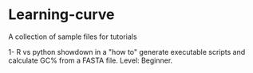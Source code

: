 # Learning-curve
A collection of sample files for tutorials

1- R vs python showdown in a "how to" generate executable scripts and calculate GC% from a FASTA file. Level: Beginner.
